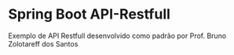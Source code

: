 # Spring Boot API-Restfull

Exemplo de API Restfull desenvolvido como padrão por Prof. Bruno Zolotareff dos Santos


